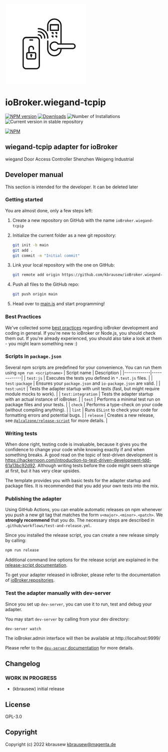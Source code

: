 ![Logo](admin/wiegand-tcpip.png)
# ioBroker.wiegand-tcpip

[![NPM version](https://img.shields.io/npm/v/iobroker.wiegand-tcpip.svg)](https://www.npmjs.com/package/iobroker.wiegand-tcpip)
[![Downloads](https://img.shields.io/npm/dm/iobroker.wiegand-tcpip.svg)](https://www.npmjs.com/package/iobroker.wiegand-tcpip)
![Number of Installations](https://iobroker.live/badges/wiegand-tcpip-installed.svg)
![Current version in stable repository](https://iobroker.live/badges/wiegand-tcpip-stable.svg)
<!-- [![Dependency Status](https://img.shields.io/david/kbrausew/iobroker.wiegand-tcpip.svg)](https://david-dm.org/kbrausew/iobroker.wiegand-tcpip) -->

[![NPM](https://nodei.co/npm/iobroker.wiegand-tcpip.png?downloads=true)](https://nodei.co/npm/iobroker.wiegand-tcpip/)

<!-- **Tests:** ![Test and Release](https://github.com/kbrausew/ioBroker.wiegand-tcpip/workflows/Test%20and%20Release/badge.svg) -->
 
## wiegand-tcpip adapter for ioBroker

wiegand Door Access Controller Shenzhen Weigeng Industrial

## Developer manual
This section is intended for the developer. It can be deleted later

### Getting started

You are almost done, only a few steps left:
1. Create a new repository on GitHub with the name `ioBroker.wiegand-tcpip`
1. Initialize the current folder as a new git repository:  
    ```bash
    git init -b main
    git add .
    git commit -m "Initial commit"
    ```
1. Link your local repository with the one on GitHub:  
    ```bash
    git remote add origin https://github.com/kbrausew/ioBroker.wiegand-tcpip
    ```

1. Push all files to the GitHub repo:  
    ```bash
    git push origin main
    ```

1. Head over to [main.js](main.js) and start programming!

### Best Practices
We've collected some [best practices](https://github.com/ioBroker/ioBroker.repositories#development-and-coding-best-practices) regarding ioBroker development and coding in general. If you're new to ioBroker or Node.js, you should
check them out. If you're already experienced, you should also take a look at them - you might learn something new :)

### Scripts in `package.json`
Several npm scripts are predefined for your convenience. You can run them using `npm run <scriptname>`
| Script name | Description |
|-------------|-------------|
| `test:js` | Executes the tests you defined in `*.test.js` files. |
| `test:package` | Ensures your `package.json` and `io-package.json` are valid. |
| `test:unit` | Tests the adapter startup with unit tests (fast, but might require module mocks to work). |
| `test:integration` | Tests the adapter startup with an actual instance of ioBroker. |
| `test` | Performs a minimal test run on package files and your tests. |
| `check` | Performs a type-check on your code (without compiling anything). |
| `lint` | Runs `ESLint` to check your code for formatting errors and potential bugs. |
| `release` | Creates a new release, see [`@alcalzone/release-script`](https://github.com/AlCalzone/release-script#usage) for more details. |

### Writing tests
When done right, testing code is invaluable, because it gives you the 
confidence to change your code while knowing exactly if and when 
something breaks. A good read on the topic of test-driven development 
is https://hackernoon.com/introduction-to-test-driven-development-tdd-61a13bc92d92. 
Although writing tests before the code might seem strange at first, but it has very 
clear upsides.

The template provides you with basic tests for the adapter startup and package files.
It is recommended that you add your own tests into the mix.

### Publishing the adapter
Using GitHub Actions, you can enable automatic releases on npm whenever you push a new git tag that matches the form 
`v<major>.<minor>.<patch>`. We **strongly recommend** that you do. The necessary steps are described in `.github/workflows/test-and-release.yml`.

Since you installed the release script, you can create a new
release simply by calling:
```bash
npm run release
```
Additional command line options for the release script are explained in the
[release-script documentation](https://github.com/AlCalzone/release-script#command-line).

To get your adapter released in ioBroker, please refer to the documentation 
of [ioBroker.repositories](https://github.com/ioBroker/ioBroker.repositories#requirements-for-adapter-to-get-added-to-the-latest-repository).

### Test the adapter manually with dev-server
Since you set up `dev-server`, you can use it to run, test and debug your adapter.

You may start `dev-server` by calling from your dev directory:
```bash
dev-server watch
```

The ioBroker.admin interface will then be available at http://localhost:9999/

Please refer to the [`dev-server` documentation](https://github.com/ioBroker/dev-server#command-line) for more details.

## Changelog
<!--
    Placeholder for the next version (at the beginning of the line):
    ### **WORK IN PROGRESS**
-->

### **WORK IN PROGRESS**
* (kbrausew) initial release

## License
GPL-3.0

## Copyright
Copyright (c) 2022 kbrausew <kbrausew@magenta.de>
